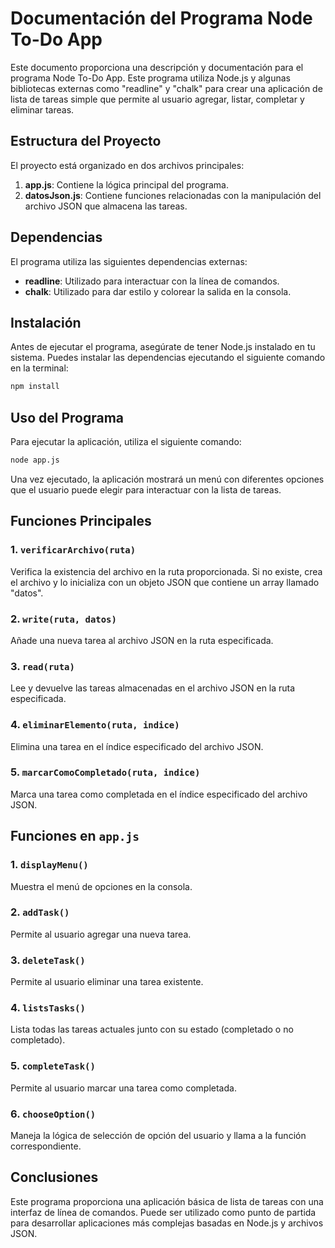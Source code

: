 # Documentación del Programa Node To-Do App

Este documento proporciona una descripción y documentación para el programa Node To-Do App. Este programa utiliza Node.js y algunas bibliotecas externas como "readline" y "chalk" para crear una aplicación de lista de tareas simple que permite al usuario agregar, listar, completar y eliminar tareas.

## Estructura del Proyecto

El proyecto está organizado en dos archivos principales:

1. **app.js**: Contiene la lógica principal del programa.
2. **datosJson.js**: Contiene funciones relacionadas con la manipulación del archivo JSON que almacena las tareas.

## Dependencias

El programa utiliza las siguientes dependencias externas:

- **readline**: Utilizado para interactuar con la línea de comandos.
- **chalk**: Utilizado para dar estilo y colorear la salida en la consola.

## Instalación

Antes de ejecutar el programa, asegúrate de tener Node.js instalado en tu sistema. Puedes instalar las dependencias ejecutando el siguiente comando en la terminal:

```bash
npm install
```

## Uso del Programa

Para ejecutar la aplicación, utiliza el siguiente comando:

```bash
node app.js
```

Una vez ejecutado, la aplicación mostrará un menú con diferentes opciones que el usuario puede elegir para interactuar con la lista de tareas.

## Funciones Principales

### 1. `verificarArchivo(ruta)`

Verifica la existencia del archivo en la ruta proporcionada. Si no existe, crea el archivo y lo inicializa con un objeto JSON que contiene un array llamado "datos".

### 2. `write(ruta, datos)`

Añade una nueva tarea al archivo JSON en la ruta especificada.

### 3. `read(ruta)`

Lee y devuelve las tareas almacenadas en el archivo JSON en la ruta especificada.

### 4. `eliminarElemento(ruta, indice)`

Elimina una tarea en el índice especificado del archivo JSON.

### 5. `marcarComoCompletado(ruta, indice)`

Marca una tarea como completada en el índice especificado del archivo JSON.

## Funciones en `app.js`

### 1. `displayMenu()`

Muestra el menú de opciones en la consola.

### 2. `addTask()`

Permite al usuario agregar una nueva tarea.

### 3. `deleteTask()`

Permite al usuario eliminar una tarea existente.

### 4. `listsTasks()`

Lista todas las tareas actuales junto con su estado (completado o no completado).

### 5. `completeTask()`

Permite al usuario marcar una tarea como completada.

### 6. `chooseOption()`

Maneja la lógica de selección de opción del usuario y llama a la función correspondiente.

## Conclusiones

Este programa proporciona una aplicación básica de lista de tareas con una interfaz de línea de comandos. Puede ser utilizado como punto de partida para desarrollar aplicaciones más complejas basadas en Node.js y archivos JSON.
